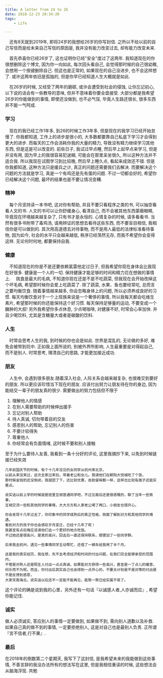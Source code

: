 ```yaml
---
title: A letter from 24 to 26
date: 2018-12-23 20:34:20
tags: 
    - Life

---
```


&ensp;&ensp;还有8天就到2019年, 即将24岁的我想给26岁的你写封信. 之所以不给以前的自己写信而是给未来自己写信的原因是, 我并没有能力改变过去, 却有能力改变未来.

<!--more-->
&ensp;&ensp;首先恭喜你已经26岁了, 这也证明你已经"安全"度过了这两年. 我知道现在的你很想删除这个博文, 因为你一向如此, 每次回头看自己, 会觉得那时候的自己很幼稚, 会想用一个按键删除自己. 但这也是正常的, 如果现在的自己没进步, 也不会这样想了. 或许这两年依旧是孤独的, 但是你早已经知道人生大概就是如此.

&ensp;&ensp;在26岁的时候, 又经受了两年的磨砺, 或许会遭受到社会的侵蚀, 让你忘记初心, 以下说的话会有一些教导的意味, 但并不意味着你要全盘接受. 大部分都是我希望26岁的你能做到的事情, 即使还没做到, 也不必气馁, 毕竟人生路还很长, 很多东西并不能一气呵成.

### 学习

&ensp;&ensp;现在的我已经工作1年多, 到26的时候工作3年多, 但是现在的我学习已经开始怠慢了. 你我都知道, 工作上的进步是很小的, 大多数都要靠自己私底下学习才会得到更大的进步. 而每天的工作会消耗你我的大量的精力, 导致没有精力继续学习其他东西, 但是这是可以改变的. 前些日子, 我试过早点睡, 然后早上起早点来学习, 但是并没有用, 因为早上的我很容易犯迷糊, 可能会在那里呆坐很久, 所以这种方法并不适合我. 所以我现在试图学习到比较晚, 然后早上睡久点, 看起来成效还不错. 但是你我都知道, 这种方法只是缓兵之计, 真正的问题还需要我们去解决. 而要解决这个问题的方法就是学习, 真是一个有鸡还是先有蛋的问题. 不过一切都会好的, 希望你已经解决这个问题, 最坏的结果也是不要让情况变糟. 

### 精神

&ensp;&ensp;每个月坚持读一本书吧, 这对你有帮助, 并且不要只看程序之类的书, 可以抽空看看人文的书. 人文的书可以让你舒缓身心, 看清自己, 而不会被其他东西蒙蔽眼睛, 毕竟现在环境越来越复杂了, 只有书才是永恒的. 心情复杂的时候, 请多看看书. 当然有很多书附带了毒鸡汤, 请用辨证的思想去看待这些东西, 而不要盲目相信, 我相信你是可以做到的. 其次用高道德去对待事物, 而不是用人最低的法律标准看待事物, 因为如今, 社会的水平只会越来越低, 秩序已经荡然无存, 而我不希望你会变得这样. 无论何时何地, 都要保持自我.

### 健康
&ensp;&ensp;不知道现在的你是不是还要依赖氯雷他定过日子, 但我希望你现在身体会比我现在好很多. 健康是一个人的一切. 保持健康才能足够的时间和精力花在想做的事情上.
&ensp;&ensp;挑食是最大的毛病, 不知道你现在还是不是不吃蔬菜, 但我现在会开始改掉这个坏毛病, 希望那时候你会爱上吃蔬菜了. 除了蔬菜, 水果、鱼也要经常吃, 总而言之要均衡饮食. 随着事情越来越多, 你会忽略身体上的问题, 所以必须养成良好的习惯. 每天均衡饮食对于一个上班族来说是一个奢侈的事情, 所以我每天都会吃维生素片, 希望那时候的你还能保持这个好习惯. 每天保持足够量的运动, 不要变成一个臃肿的大叔! 另外我希望你多点休息, 少点喝咖啡, 对健康不好, 时常会心率加快. 并且少喝饮料, 尤其是含糖量大或者是碳酸的饮料.

### 人生

&ensp;&ensp;时常会思考人生的我, 到时候的你也会是如此. 世界是混乱的, 无论做的多好, 难免会被带到坑中. 正如我上面所说的, 别被外界所影响, 人生最重要是对得起自己, 而不是别人. 时常思考, 理清自己的思路, 才能更加接近成功.

### 朋友

&ensp;&ensp;人生中, 会遇到很多朋友.随着深入社会, 人际关系会越来越复杂, 也很难交到要好的朋友. 所以更应该珍惜当下现在的朋友. 应该付出努力让朋友待在你的身边, 因为能结交一辈子的朋友真的很少. 需要做出的努力包括但不限于

1. 理解他人的情感
2. 在别人需要帮助的时候伸出援手
3. 忘记对别人帮助
4. 待人真诚, 切勿带着目的交友
5. 感恩别人的帮助, 忘记别人的伤害
6. 不要计较得失
7. 尊重他人
8. 你经常会有负面情绪, 这时候不要和别人接触

至于为什么要待人友善, 我看到一条十分好的评论, 这里我摘抄下来, 以免到时候链接已经失效
```
几年前国庆节的时候，有个十几年没见的女同学从杭州来北京，
以前从来没来过，这次全家过来玩，带着老公和女儿。我请他们在朝阳大悦城吃了个饭，
那时候金钱豹还没倒闭，我就团了下，还比较优惠，自助餐嘛都一样，这样也比较有面子还能实惠点。

说实话以前上学的时候就是班里互相普通同学吧，不过见面后还是很感慨的，聊了当年一些轶事，
互相交流一些和其他同学的事情，大大方方和人家老公喝了两口，小朋友也很开心。

你会发现十几年过去了，你印象中的同学成熟后的真正性格，侧面了解到对方和其他同学的境遇。
看到对方的孩子你也会感叹岁月变迁，已经十几年了呢！
我甚至有点后悔应该请他们去一个更好的地方吃饭。
不过她还是很高兴，是真的高兴，回去后一直还保持联系，顺便加了一些同学群。

后来我去杭州，遇见一些事情同学主动帮忙，还借了一辆车给我用了半个月。

这是我的真实经历，我在想，先不去考虑经济和时间的付出问题，在我们完全能够承受的范围内，
不管是对熟人还是陌生人付出一点点真诚，如果能对方获得一些高兴，甚至是一丁点儿的暖意，
何乐而不为呢。而且，你付出后其实自己也会得到一点开心的，不要太计较是不是对等的付出是不是反馈到感恩，
大家天南海北，说实话以后还不一定能不能再见，能聚一聚已经实属不易了。
```
这个评论的确是说到我的心里，另外还有一句话『以诚感人者,人亦诚而应』, 希望你能记住.

### 诚实

做人必须诚实, 答应别人的事情一定要做到, 如果做不到, 需向别人道歉以及补救. 如果自己真的做不到的事情, 一定要拒绝别人, 这是对自己也是最别人负责. 正所谓『言不信者,行不果』.

### 最后

在2018年的倒数第二个星期天, 我写下了这封信, 是我希望未来的我能做到这些事情, 不善言辞的我没办法所有的想法写在这里, 但是我相信重读的时候, 这些想法会从脑海浮现. 共勉
